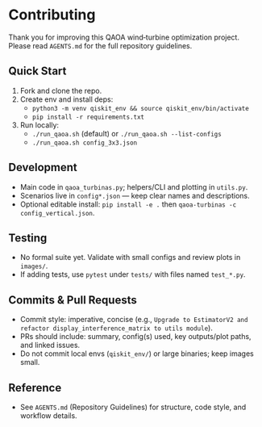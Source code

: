 # Contributing

Thank you for improving this QAOA wind‑turbine optimization project. Please read `AGENTS.md` for the full repository guidelines.

## Quick Start
1. Fork and clone the repo.
2. Create env and install deps:
   - `python3 -m venv qiskit_env && source qiskit_env/bin/activate`
   - `pip install -r requirements.txt`
3. Run locally:
   - `./run_qaoa.sh` (default) or `./run_qaoa.sh --list-configs`
   - `./run_qaoa.sh config_3x3.json`

## Development
- Main code in `qaoa_turbinas.py`; helpers/CLI and plotting in `utils.py`.
- Scenarios live in `config*.json` — keep clear names and descriptions.
- Optional editable install: `pip install -e .` then `qaoa-turbinas -c config_vertical.json`.

## Testing
- No formal suite yet. Validate with small configs and review plots in `images/`.
- If adding tests, use `pytest` under `tests/` with files named `test_*.py`.

## Commits & Pull Requests
- Commit style: imperative, concise (e.g., `Upgrade to EstimatorV2 and refactor display_interference_matrix to utils module`).
- PRs should include: summary, config(s) used, key outputs/plot paths, and linked issues.
- Do not commit local envs (`qiskit_env/`) or large binaries; keep images small.

## Reference
- See `AGENTS.md` (Repository Guidelines) for structure, code style, and workflow details.
